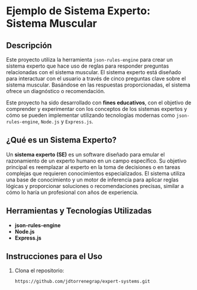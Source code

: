 # Ejemplo de Sistema Experto: Sistema Muscular

## Descripción

Este proyecto utiliza la herramienta `json-rules-engine` para crear un sistema experto que hace uso de reglas para responder preguntas relacionadas con el sistema muscular. El sistema experto está diseñado para interactuar con el usuario a través de cinco preguntas clave sobre el sistema muscular. Basándose en las respuestas proporcionadas, el sistema ofrece un diagnóstico o recomendación.

Este proyecto ha sido desarrollado con **fines educativos**, con el objetivo de comprender y experimentar con los conceptos de los sistemas expertos y cómo se pueden implementar utilizando tecnologías modernas como `json-rules-engine`, `Node.js` y `Express.js`.

## ¿Qué es un Sistema Experto?

Un **sistema experto (SE)** es un software diseñado para emular el razonamiento de un experto humano en un campo específico. Su objetivo principal es reemplazar al experto en la toma de decisiones o en tareas complejas que requieren conocimientos especializados. El sistema utiliza una base de conocimiento y un motor de inferencia para aplicar reglas lógicas y proporcionar soluciones o recomendaciones precisas, similar a cómo lo haría un profesional con años de experiencia.

## Herramientas y Tecnologías Utilizadas

- **json-rules-engine**
- **Node.js**
- **Express.js**

## Instrucciones para el Uso

1. Clona el repositorio:
   ```bash
   https://github.com/jdtorrenegrap/expert-systems.git
   ```
